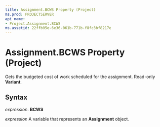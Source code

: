 ```yaml
---
title: Assignment.BCWS Property (Project)
ms.prod: PROJECTSERVER
api_name:
- Project.Assignment.BCWS
ms.assetid: 22ffb05e-6e36-061b-771b-f8fc3bf8217e
---
```



# Assignment.BCWS Property (Project)

Gets the budgeted cost of work scheduled for the assignment. Read-only  **Variant**.


## Syntax

 _expression_. **BCWS**

 _expression_ A variable that represents an **Assignment** object.


